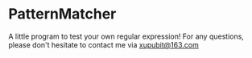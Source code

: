 # PatternMatcher
A little program to test your own regular expression!
For any questions, please don't hesitate to contact me via xupubit@163.com

